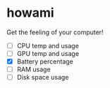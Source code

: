 # howami
Get the feeling of your computer!

- [ ] CPU temp and usage
- [ ] GPU temp and usage
- [x] Battery percentage
- [ ] RAM usage
- [ ] Disk space usage
